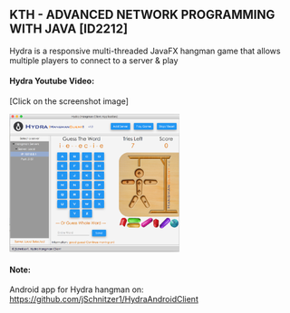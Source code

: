 ## KTH - ADVANCED NETWORK PROGRAMMING WITH JAVA [ID2212]
Hydra is a responsive multi-threaded JavaFX hangman game that allows multiple players to connect to a server & play

#### Hydra Youtube Video: 

[Click on the screenshot image]

<a href="https://www.youtube.com/watch?v=OVKcSuzGifU"><img src="Client/HydraClient_ScreenShot.png" alt="HangmanCleintScreenShot" width="300px" height="244px" /></a>

#### Note:
Android app for Hydra hangman on: https://github.com/jSchnitzer1/HydraAndroidClient

